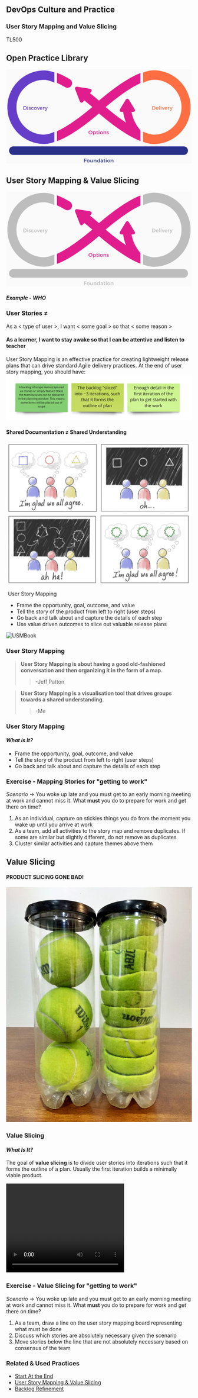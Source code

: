 <!-- .slide: data-background-image="images/RH_NewBrand_Background.png" -->
## DevOps Culture and Practice <!-- {.element: class="course-title"} -->
### User Story Mapping and Value Slicing <!-- {.element: class="title-color"} -->
TL500 <!-- {.element: class="title-color"} -->



<!-- .slide: data-background-size="stretch" data-background-image="images/opl-logo.png", class="white-style" -->
<div class="r-stack">
<div class="fragment fade-out" data-fragment-index="0" >
  <h2>Open Practice Library</h2>
  <img src="images/opl-complete.png">
</div>
<div class="fragment current-visible" data-fragment-index="0" >
  <h2>User Story Mapping & Value Slicing</h2>
  <a target="_blank" href="https://openpracticelibrary.com/practice/impact-mapping/">
  <img src="images/opl-options.png">
  </a>
</div>
</div>



##### Example - WHO<!-- .element: class="title-bottom-left" -->
<!-- .slide: data-background-size="contain" data-background-image="images/user-story-mapping-and-value-slicing/example-who.png", class="white-style" -->



### User Stories	&#8800;
As a < type of user >, I want < some goal > so that < some reason >
#### As a learner, I want to stay awake so that I can be attentive and listen to teacher

User Story Mapping is an effective practice for creating lightweight release plans that can drive standard Agile delivery practices. At the end of user story mapping, you should have:
![what-is-it](images/user-story-mapping-and-value-slicing/what-is-user-story.png)<!-- .element: class="image-no-shadow image-full-width" -->




#### Shared Documentation &#8800; Shared Understanding
<div class="container">
<div class="col" data-markdown>

![Example1](images/user-story-mapping-and-value-slicing/glad-we-all-agree.png)<!-- {.element: class="" style="border:none; box-shadow:none; max-width:100%; float:left;" } -->

</div>
<div class="col" style="padding-left: 5px" data-markdown>

User Story Mapping

* Frame the opportunity, goal, outcome, and value
* Tell the story of the product from left to right (user steps)
* Go back and talk about and capture the details of each step
* Use value driven outcomes to slice out valuable release plans

</div>
</div>




![USMBook](images/user-story-mapping-and-value-slicing/book.png)



### User Story Mapping
> **User Story Mapping is about having a good old-fashioned conversation and then organizing it in the form of a map.**
> > -Jeff Patton

> **User Story Mapping is a visualisation tool that drives groups towards a shared understanding.**
> > -Me



### User Story Mapping
#### _What is It?_
* Frame the opportunity, goal, outcome, and value
* Tell the story of the product from left to right (user steps)
* Go back and talk about and capture the details of each step




### Exercise -  Mapping Stories for "getting to work"
*Scenario* -> You woke up late and you must get to an early morning meeting at work
and cannot miss it. What **must** you do to prepare for work and get there on time?
1. As an individual, capture on stickies things you do from the moment you wake up until you arrive at work<!-- {.element: class="fragment"  data-fragment-index="1"} -->
2. As a team, add all activities to the story map and remove duplicates. If some are similar but slightly different, do not remove as duplicates<!-- {.element: class="fragment"  data-fragment-index="2"} -->
3. Cluster similar activities and capture themes above them<!-- {.element: class="fragment"  data-fragment-index="3"} -->




<!-- .slide: id="value-slicing" -->
## Value Slicing



#### PRODUCT SLICING GONE BAD!
![Example1](images/user-story-mapping-and-value-slicing/slicing-gone-wrong.jpg )



### Value Slicing
#### _What Is It?_
The goal of **value slicing** is to divide user stories into iterations such
that it forms the outline of a plan. Usually the first iteration builds a
minimally viable product.



<video width="320" height="240" controls>
  <source src="images/user-story-mapping-and-value-slicing/value_slicing.mp4" type="video/mp4">
</video>



### Exercise - Value Slicing for "getting to work"
*Scenario* -> You woke up late and you must get to an early morning meeting at work
and cannot miss it. What **must** you do to prepare for work and get there on time?

1. As a team, draw a line on the user story mapping board representing what
must be done<!-- {.element: class="fragment"  data-fragment-index="1"} -->
2. Discuss which stories are absolutely necessary given the scenario<!-- {.element: class="fragment"  data-fragment-index="2"} -->
3. Move stories below the line that are not absolutely necessary based on
consensus of the team<!-- {.element: class="fragment"  data-fragment-index="3"} -->



<!-- .slide: data-background-image="images/chef-background.png", class="white-style" -->
### Related & Used Practices
- [Start At the End](https://openpracticelibrary.com/practice/start-at-the-end/)
- [User Story Mapping & Value Slicing](https://openpracticelibrary.com/practice/user-story-mapping/)
- [Backlog Refinement](https://openpracticelibrary.com/practice/backlog-refinement/)
